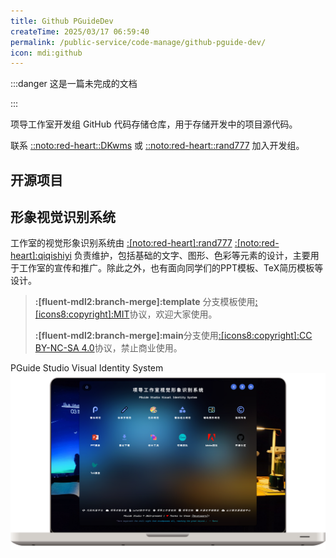 ```yaml
---
title: Github PGuideDev
createTime: 2025/03/17 06:59:40
permalink: /public-service/code-manage/github-pguide-dev/
icon: mdi:github
---
```


:::danger 这是一篇未完成的文档

:::

项导工作室开发组 GitHub 代码存储仓库，用于存储开发中的项目源代码。

联系 [::noto:red-heart::DKwms](/friends/persons/) 或 [::noto:red-heart::rand777](/friends/persons/) 加入开发组。

## 开源项目

<RepoCard repo="PGuideDev/PGuide-Docs"></RepoCard>
<RepoCard repo="PGuideDev/when2eat"></RepoCard>

## 形象视觉识别系统

工作室的视觉形象识别系统由 [:[noto:red-heart]:rand777](/friends/persons/) [:[noto:red-heart]:qiqishiyi](/friends/persons/)  负责维护，包括基础的文字、图形、色彩等元素的设计，主要用于工作室的宣传和推广。除此之外，也有面向同学们的PPT模板、TeX简历模板等设计。

> **:[fluent-mdl2:branch-merge]:template** 分支模板使用[:[icons8:copyright]:MIT](https://mit-license.org/)协议，欢迎大家使用。
>
> **:[fluent-mdl2:branch-merge]:main**分支使用[:[icons8:copyright]:CC BY-NC-SA 4.0](https://creativecommons.org/licenses/by-nc-sa/4.0/deed.en)协议，禁止商业使用。

<LinkCard icon="/icon/logo.svg" href="https://vi.pguide.studio/" title="项导工作室视觉形象识别系统" >PGuide Studio Visual Identity System</LinkCard>
![2025-04-04_23-16-39.png](../../../.vuepress/public/src/2025-04-04_23-16-39.png)